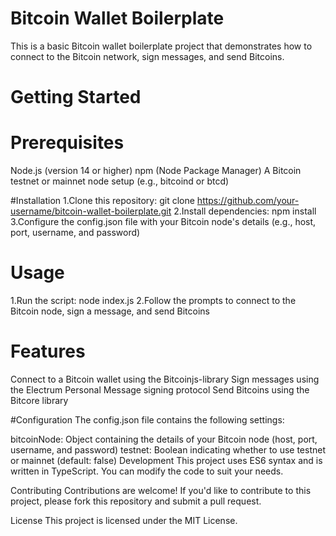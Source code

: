 # Bitcoin Wallet Boilerplate
This is a basic Bitcoin wallet boilerplate project that demonstrates how to connect to the Bitcoin network, sign messages, and send Bitcoins.

# Getting Started
# Prerequisites
Node.js (version 14 or higher)
npm (Node Package Manager)
A Bitcoin testnet or mainnet node setup (e.g., bitcoind or btcd)

#Installation
1.Clone this repository: git clone https://github.com/your-username/bitcoin-wallet-boilerplate.git
2.Install dependencies: npm install
3.Configure the config.json file with your Bitcoin node's details (e.g., host, port, username, and password)

# Usage
1.Run the script: node index.js
2.Follow the prompts to connect to the Bitcoin node, sign a message, and send Bitcoins

# Features
Connect to a Bitcoin wallet using the Bitcoinjs-library
Sign messages using the Electrum Personal Message signing protocol
Send Bitcoins using the Bitcore library

#Configuration
The config.json file contains the following settings:

bitcoinNode: Object containing the details of your Bitcoin node (host, port, username, and password)
testnet: Boolean indicating whether to use testnet or mainnet (default: false)
Development
This project uses ES6 syntax and is written in TypeScript. You can modify the code to suit your needs.

Contributing
Contributions are welcome! If you'd like to contribute to this project, please fork this repository and submit a pull request.

License
This project is licensed under the MIT License.

